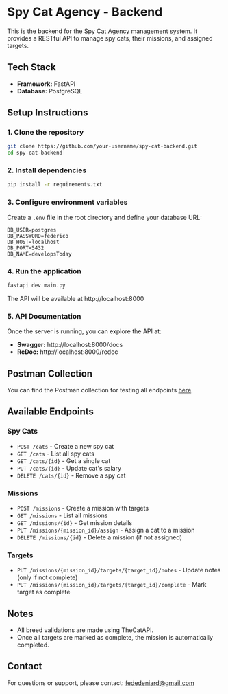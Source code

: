# Spy Cat Agency - Backend

This is the backend for the Spy Cat Agency management system. It provides a RESTful API to manage spy cats, their missions, and assigned targets.

## Tech Stack

- **Framework:** FastAPI
- **Database:** PostgreSQL

## Setup Instructions

### 1. Clone the repository

```bash
git clone https://github.com/your-username/spy-cat-backend.git
cd spy-cat-backend
```

### 2. Install dependencies

```bash
pip install -r requirements.txt
```

### 3. Configure environment variables

Create a `.env` file in the root directory and define your database URL:

```
DB_USER=postgres
DB_PASSWORD=federico
DB_HOST=localhost
DB_PORT=5432
DB_NAME=developsToday
```

### 4. Run the application

```bash
fastapi dev main.py
```

The API will be available at http://localhost:8000

### 5. API Documentation

Once the server is running, you can explore the API at:

- **Swagger:** http://localhost:8000/docs
- **ReDoc:** http://localhost:8000/redoc

## Postman Collection

You can find the Postman collection for testing all endpoints [here](https://.postman.co/workspace/My-Workspace~548b06be-db7f-48cc-8672-93c800e16cc1/collection/32813474-14b244b7-2b97-4346-9bec-e4455ac7b3a1?action=share&creator=32813474).

## Available Endpoints

### Spy Cats

- `POST /cats` - Create a new spy cat
- `GET /cats` - List all spy cats
- `GET /cats/{id}` - Get a single cat
- `PUT /cats/{id}` - Update cat's salary
- `DELETE /cats/{id}` - Remove a spy cat

### Missions

- `POST /missions` - Create a mission with targets
- `GET /missions` - List all missions
- `GET /missions/{id}` - Get mission details
- `PUT /missions/{mission_id}/assign` - Assign a cat to a mission
- `DELETE /missions/{id}` - Delete a mission (if not assigned)

### Targets

- `PUT /missions/{mission_id}/targets/{target_id}/notes` - Update notes (only if not complete)
- `PUT /missions/{mission_id}/targets/{target_id}/complete` - Mark target as complete

## Notes

- All breed validations are made using TheCatAPI.
- Once all targets are marked as complete, the mission is automatically completed.

## Contact

For questions or support, please contact: fededeniard@gmail.com

